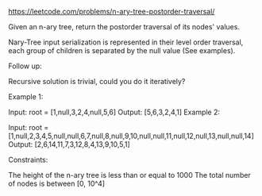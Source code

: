https://leetcode.com/problems/n-ary-tree-postorder-traversal/

Given an n-ary tree, return the postorder traversal of its nodes' values.

Nary-Tree input serialization is represented in their level order traversal, each group of children is separated by the null value (See examples).

 

Follow up:

Recursive solution is trivial, could you do it iteratively?

 

Example 1:



Input: root = [1,null,3,2,4,null,5,6]
Output: [5,6,3,2,4,1]
Example 2:



Input: root = [1,null,2,3,4,5,null,null,6,7,null,8,null,9,10,null,null,11,null,12,null,13,null,null,14]
Output: [2,6,14,11,7,3,12,8,4,13,9,10,5,1]
 

Constraints:

The height of the n-ary tree is less than or equal to 1000
The total number of nodes is between [0, 10^4]
